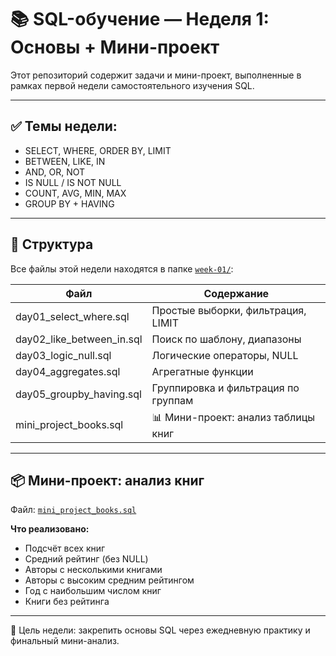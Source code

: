 # 📚 SQL-обучение — Неделя 1: Основы + Мини-проект

Этот репозиторий содержит задачи и мини-проект, выполненные в рамках первой недели самостоятельного изучения SQL.

---

## ✅ Темы недели:

- SELECT, WHERE, ORDER BY, LIMIT
- BETWEEN, LIKE, IN
- AND, OR, NOT
- IS NULL / IS NOT NULL
- COUNT, AVG, MIN, MAX
- GROUP BY + HAVING

---

## 📁 Структура

Все файлы этой недели находятся в папке [`week-01/`](./week-01/):

| Файл                             | Содержание                                |
|----------------------------------|-------------------------------------------|
| day01_select_where.sql           | Простые выборки, фильтрация, LIMIT        |
| day02_like_between_in.sql        | Поиск по шаблону, диапазоны               |
| day03_logic_null.sql             | Логические операторы, NULL                |
| day04_aggregates.sql             | Агрегатные функции                        |
| day05_groupby_having.sql         | Группировка и фильтрация по группам       |
| mini_project_books.sql           | 📊 Мини-проект: анализ таблицы книг       |

---

## 📦 Мини-проект: анализ книг

Файл: [`mini_project_books.sql`](./week-01/mini_project_books.sql)

**Что реализовано:**
- Подсчёт всех книг
- Средний рейтинг (без NULL)
- Авторы с несколькими книгами
- Авторы с высоким средним рейтингом
- Год с наибольшим числом книг
- Книги без рейтинга

---

🧠 Цель недели: закрепить основы SQL через ежедневную практику и финальный мини-анализ.

